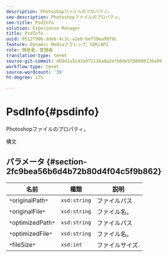 ```yaml
---
description: Photoshopファイルのプロパティ。
seo-description: Photoshopファイルのプロパティ。
seo-title: PsdInfo
solution: Experience Manager
title: PsdInfo
uuid: 0512f996-ddeb-4c3c-a2e8-bef59ea99f9c
feature: Dynamic Mediaクラシック，SDK/API
role: 開発者，管理者
translation-type: tm+mt
source-git-commit: 469d1a5c43a972116a8a2efb0de5708800130a99
workflow-type: tm+mt
source-wordcount: '39'
ht-degree: 17%

---
```



# PsdInfo{#psdinfo}

Photoshopファイルのプロパティ。

構文

## パラメータ {#section-2fc9bea56b6d4b72b80d4f04c5f9b862}

| 名前 | 種類 | 説明 |
|---|---|---|
| `*`originalPath`*` | `xsd:string` | ファイルパス |
| `*`originalFile`*` | `xsd:string` | ファイル名。 |
| `*`optimizedPath`*` | `xsd:string` | ファイルパス |
| `*`optimizedFile`*` | `xsd:string` | ファイル名。 |
| `*`fileSize`*` | `xsd:int` | ファイルサイズ. |

